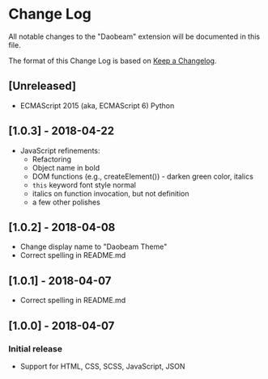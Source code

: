 # Change Log
All notable changes to the "Daobeam" extension will be documented in this file.

The format of this Change Log is based on [Keep a Changelog](http://keepachangelog.com/).

## [Unreleased]
- ECMAScript 2015 (aka, ECMAScript 6) Python

## [1.0.3] - 2018-04-22
- JavaScript refinements:
    - Refactoring
    - Object name in bold
    - DOM functions (e.g., createElement()) - darken green color, italics
    - `this` keyword font style normal
    - italics on function invocation, but not definition
    - a few other polishes

## [1.0.2] - 2018-04-08
- Change display name to "Daobeam Theme"
- Correct spelling in README.md

## [1.0.1] - 2018-04-07
- Correct spelling in README.md

## [1.0.0] - 2018-04-07

### Initial release
- Support for HTML, CSS, SCSS, JavaScript, JSON
